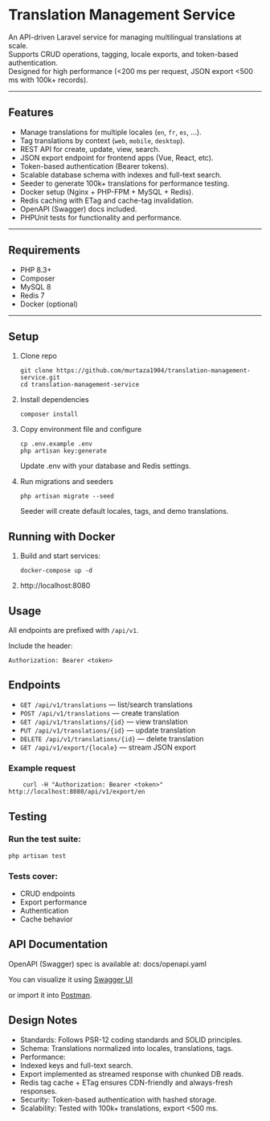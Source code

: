 # Translation Management Service

An API-driven Laravel service for managing multilingual translations at scale.  
Supports CRUD operations, tagging, locale exports, and token-based authentication.  
Designed for high performance (<200 ms per request, JSON export <500 ms with 100k+ records).

---

## Features
- Manage translations for multiple locales (`en`, `fr`, `es`, …).
- Tag translations by context (`web`, `mobile`, `desktop`).
- REST API for create, update, view, search.
- JSON export endpoint for frontend apps (Vue, React, etc).
- Token-based authentication (Bearer tokens).
- Scalable database schema with indexes and full-text search.
- Seeder to generate 100k+ translations for performance testing.
- Docker setup (Nginx + PHP-FPM + MySQL + Redis).
- Redis caching with ETag and cache-tag invalidation.
- OpenAPI (Swagger) docs included.
- PHPUnit tests for functionality and performance.

---

## Requirements
- PHP 8.3+
- Composer
- MySQL 8
- Redis 7
- Docker (optional)

---

## Setup

1. Clone repo  
   ```
   git clone https://github.com/murtaza1904/translation-management-service.git
   cd translation-management-service

2. Install dependencies
    ```
    composer install

3. Copy environment file and configure
    ```
    cp .env.example .env
    php artisan key:generate
    ```
    Update .env with your database and Redis settings.

4. Run migrations and seeders
    ```
    php artisan migrate --seed
    ```
    Seeder will create default locales, tags, and demo translations.

## Running with Docker

1. Build and start services:
    ```
    docker-compose up -d
    ```

2. http://localhost:8080

## Usage
All endpoints are prefixed with `/api/v1`.

Include the header:
```
Authorization: Bearer <token>
```

## Endpoints
- `GET /api/v1/translations` — list/search translations
- `POST /api/v1/translations` — create translation
- `GET /api/v1/translations/{id}` — view translation
- `PUT /api/v1/translations/{id}` — update translation
- `DELETE /api/v1/translations/{id}` — delete translation
- `GET /api/v1/export/{locale}` — stream JSON export

### Example request
```
    curl -H "Authorization: Bearer <token>" http://localhost:8080/api/v1/export/en
```

## Testing

### Run the test suite:
```
php artisan test
```

### Tests cover:
- CRUD endpoints
- Export performance
- Authentication
- Cache behavior

## API Documentation
OpenAPI (Swagger) spec is available at: docs/openapi.yaml

You can visualize it using [Swagger UI](https://swagger.io/tools/swagger-ui/)
    
or import it into [Postman](https://www.postman.com/).


## Design Notes
- Standards: Follows PSR-12 coding standards and SOLID principles.
- Schema: Translations normalized into locales, translations, tags.
- Performance:
- Indexed keys and full-text search.
- Export implemented as streamed response with chunked DB reads.
- Redis tag cache + ETag ensures CDN-friendly and always-fresh responses.
- Security: Token-based authentication with hashed storage.
- Scalability: Tested with 100k+ translations, export <500 ms.